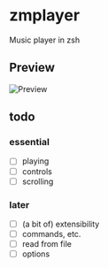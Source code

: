 # zmplayer
Music player in zsh

## Preview
![Preview](https://user-images.githubusercontent.com/58827198/207587163-e4379bdd-adde-461a-ad6c-5ed5282afa71.png)

## todo
### essential
- [ ] playing
- [ ] controls
- [ ] scrolling

### later
- [ ] (a bit of) extensibility
- [ ] commands, etc.
- [ ] read from file
- [ ] options
